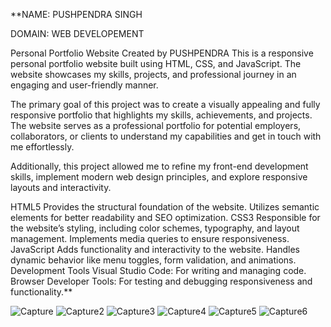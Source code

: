 **NAME: PUSHPENDRA SINGH

DOMAIN: WEB DEVELOPEMENT

Personal Portfolio Website Created by PUSHPENDRA This is a responsive personal portfolio website built using HTML, CSS, and JavaScript. The website showcases my skills, projects, and professional journey in an engaging and user-friendly manner.

The primary goal of this project was to create a visually appealing and fully responsive portfolio that highlights my skills, achievements, and projects. The website serves as a professional portfolio for potential employers, collaborators, or clients to understand my capabilities and get in touch with me effortlessly.

Additionally, this project allowed me to refine my front-end development skills, implement modern web design principles, and explore responsive layouts and interactivity.

HTML5 Provides the structural foundation of the website. Utilizes semantic elements for better readability and SEO optimization.
CSS3 Responsible for the website’s styling, including color schemes, typography, and layout management. Implements media queries to ensure responsiveness.
JavaScript Adds functionality and interactivity to the website. Handles dynamic behavior like menu toggles, form validation, and animations.
Development Tools Visual Studio Code: For writing and managing code. Browser Developer Tools: For testing and debugging responsiveness and functionality.**


![Capture](https://github.com/user-attachments/assets/5eb4ef2f-a3d2-47e6-8475-e78aad2a3ede)
![Capture2](https://github.com/user-attachments/assets/920ec32b-7178-4c42-af1f-4c6db8bdb7f9)
![Capture3](https://github.com/user-attachments/assets/cc14e1d1-3194-4da2-ba2c-b34e35eab4c1)
![Capture4](https://github.com/user-attachments/assets/166e2b31-308f-4ebd-9380-986350be6296)
![Capture5](https://github.com/user-attachments/assets/4efd3283-e421-4203-90b8-d7f03bdfa69a)
![Capture6](https://github.com/user-attachments/assets/422f182a-8a34-4bf7-b812-404571fd5e79)

